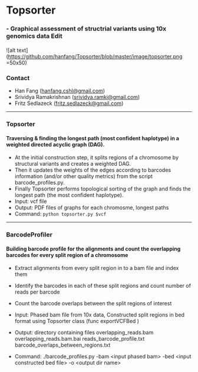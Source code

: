 # Topsorter
### - Graphical assessment of structrial variants using 10x genomics data Edit
####  

![alt text](https://github.com/hanfang/Topsorter/blob/master/image/topsorter.png =50x50)

### Contact
- Han Fang (hanfang.cshl@gmail.com)
- Srividya Ramakrishnan (srividya.ramki@gmail.com)
- Fritz Sedlazeck (fritz.sedlazeck@gmail.com)

--------

### Topsorter

#### Traversing & finding the longest path (most confident haplotype) in a weighted directed acyclic graph (DAG).
- At the initial construction step, it splits regions of a chromosome by structural variants and creates a weighted DAG.
- Then it updates the weights of the edges according to barcodes information (and/or other quality metrics) from the script barcode_profiles.py.
- Finally Topsorter performs topological sorting of the graph and finds the longest path (the most confident haplotype).
- Input: vcf file
- Output: PDF files of graphs for each chromosme, longest paths
- Command: `python topsorter.py $vcf ` 

-------- 

### BarcodeProfiler

#### Building barcode profile for the alignments and count the overlapping barcodes for every split region of a chromosome 
-  Extract alignments from every split region in to a bam file and index them
-  Identify the barcodes in each of these split regions and count number of reads per barcode
-  Count the barcode overlaps between the  split regions of interest
-  Input: Phased bam file from 10x data, Constructed split regions in bed format using Topsorter class (func exportVCFBed )
-  Output: directory containing files
         overlapping_reads.bam
         overlapping_reads.bam.bai
         reads_barcode_profile.txt
         barcode_overlaps_between_regions.txt
   
-  Command: ./barcode_profiles.py -bam \<input phased bam\> -bed \<input constructed bed file\> -o \<output dir name\>


